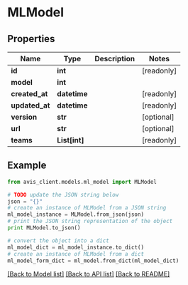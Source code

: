 # MLModel


## Properties

Name | Type | Description | Notes
------------ | ------------- | ------------- | -------------
**id** | **int** |  | [readonly]
**model** | **int** |  |
**created_at** | **datetime** |  | [readonly]
**updated_at** | **datetime** |  | [readonly]
**version** | **str** |  | [optional]
**url** | **str** |  | [optional]
**teams** | **List[int]** |  | [readonly]

## Example

```python
from avis_client.models.ml_model import MLModel

# TODO update the JSON string below
json = "{}"
# create an instance of MLModel from a JSON string
ml_model_instance = MLModel.from_json(json)
# print the JSON string representation of the object
print MLModel.to_json()

# convert the object into a dict
ml_model_dict = ml_model_instance.to_dict()
# create an instance of MLModel from a dict
ml_model_form_dict = ml_model.from_dict(ml_model_dict)
```
[[Back to Model list]](../#documentation-for-models) [[Back to API list]](../#documentation-for-api-endpoints) [[Back to README]](../)
